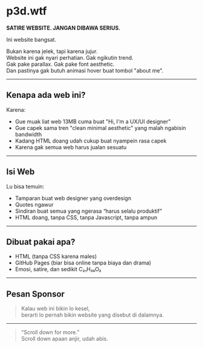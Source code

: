 # p3d.wtf

**SATIRE WEBSITE. JANGAN DIBAWA SERIUS.**

Ini website bangsat.

Bukan karena jelek, tapi karena jujur.  
Website ini gak nyari perhatian. Gak ngikutin trend.  
Gak pake parallax. Gak pake font aesthetic.  
Dan pastinya gak butuh animasi hover buat tombol "about me".

---

## Kenapa ada web ini?

Karena:
- Gue muak liat web 13MB cuma buat "Hi, I'm a UX/UI designer"
- Gue capek sama tren "clean minimal aesthetic" yang malah ngabisin bandwidth
- Kadang HTML doang udah cukup buat nyampein rasa capek
- Karena gak semua web harus jualan sesuatu

---

## Isi Web

Lu bisa temuin:
- Tamparan buat web designer yang overdesign
- Quotes ngawur
- Sindiran buat semua yang ngerasa “harus selalu produktif”
- HTML doang, tanpa CSS, tanpa Javascript, tanpa ampun

---

## Dibuat pakai apa?

- HTML (tanpa CSS karena males)
- GitHub Pages (biar bisa online tanpa biaya dan drama)
- Emosi, satire, dan sedikit C₂₁H₃₀O₂ 

---

## Pesan Sponsor

> Kalau web ini bikin lo kesel,  
> berarti lo pernah bikin website yang disebut di dalamnya.

---

> “Scroll down for more.”  
> Scroll down apaan anjir, udah abis.


